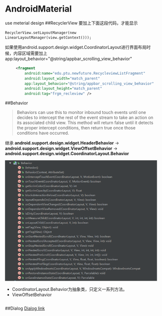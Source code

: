 # AndroidMaterial
use meterial design
##RecyclerView
要加上下面这段代码，才能显示
```
RecyclerView.setLayoutManager(new LinearLayoutManager(view.getContext()));
```
如果使用android.support.design.widget.CoordinatorLayout进行界面布局时候，内容区域需要加上 app:layout_behavior="@string/appbar_scrolling_view_behavior"
```xml
     <fragment
         android:name="edu.ptu.newfuture.RecycleviewListFragment"
         android:layout_width="match_parent"
         app:layout_behavior="@string/appbar_scrolling_view_behavior"
         android:layout_height="match_parent"
         android:tag="frgm_recleview" />
```
##Behavior
>Behaviors can use this to monitor inbound touch events until one decides to intercept the rest of the event stream to take an action on its associated child view. This method will return false until it detects the proper intercept conditions, then return true once those conditions have occurred.

继承 **android.support.design.widget.HeaderBehavior** ->  **android.support.design.widget.ViewOffsetBehavior** -> **android.support.design.widget.CoordinatorLayout.Behavior**

![Behavior](doc/img/Behavior.png)
- CoordinatorLayout.Behavior为抽象类，只定义一系列方法。
- ViewOffsetBehavior 
```java
```

##Dialog
[Dialog link](./Dialog/Dialog.md)

